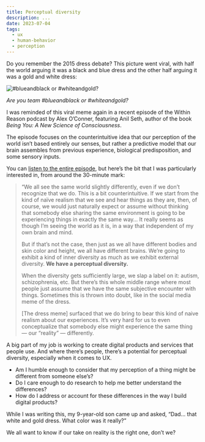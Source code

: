 ```yaml
---
title: Perceptual diversity 
description: ...
date: 2023-07-04
tags:
  - ux
  - human-behavior
  - perception
---
```

Do you remember the 2015 dress debate? This picture went viral, with half the world arguing it was a black and blue dress and the other half arguing it was a gold and white dress:

![#blueandblack or #whiteandgold?](https://practicaldesignsystems.com/assets/i/post-the-dress.png)

*Are you team #blueandblack or #whiteandgold?*

I was reminded of this viral meme again in a recent episode of the Within Reason podcast by Alex O’Conner, featuring Anil Seth, author of the book *Being You: A New Science of Consciousness*.

The episode focuses on the counterintuitive idea that our perception of the world isn’t based entirely our senses, but rather a predictive model that our brain assembles from previous experience, biological predisposition, and some sensory inputs.

You can [listen to the entire episode](https://overcast.fm/+Rh0Yalfig/), but here’s the bit that I was particularly interested in, from around the 30-minute mark:

> “We all see the same world slightly differently, even if we don’t recognize that we do. This is a bit counterintuitive. If we start from the kind of naïve realism that we see and hear things as they are, then, of course, we would just naturally expect or assume without thinking that somebody else sharing the same environment is going to be experiencing things in exactly the same way… It really seems as though I’m seeing the world as it is, in a way that independent of my own brain and mind. 
>
> But if that’s not the case, then just as we all have different bodies and skin color and height, we all have different brains. We’re going to exhibit a kind of inner diversity as much as we exhibit external diversity. **We have a perceptual diversity.**
>
> When the diversity gets sufficiently large, we slap a label on it: autism, schizophrenia, etc.  But there’s this whole middle range where most people just assume that we have the same subjective encounter with things. Sometimes this is thrown into doubt, like in the social media meme of the dress.
> 
> [The dress meme] surfaced that we do bring to bear this kind of naive realism about our experiences. It’s very hard for us to even conceptualize that somebody else might experience the same thing — our “reality” — differently.

A big part of my job is working to create digital products and services that people use. And where there’s people, there’s a potential for perceptual diversity, especially when it comes to UX. 

- Am I humble enough to consider that my perception of a thing might be different from someone else’s?
- Do I care enough to do research to help me better understand the differences?
- How do I address or account for these differences in the way I build digital products?

While I was writing this, my 9-year-old son came up and asked, “Dad… that white and gold dress. What color was it really?” 

We all want to know if our take on reality is the right one, don’t we?
